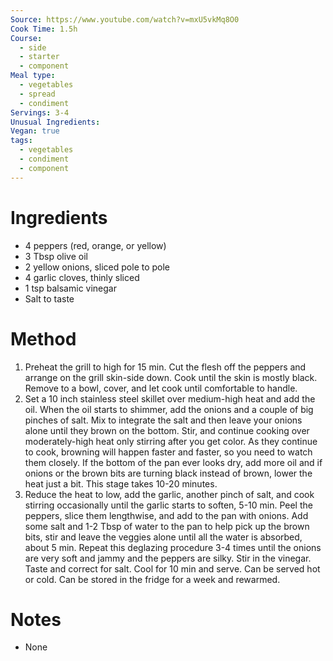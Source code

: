 ```yaml
---
Source: https://www.youtube.com/watch?v=mxU5vkMq8O0
Cook Time: 1.5h
Course:
  - side
  - starter
  - component
Meal type:
  - vegetables
  - spread
  - condiment
Servings: 3-4
Unusual Ingredients: 
Vegan: true
tags:
  - vegetables
  - condiment
  - component
---
```

# Ingredients

- 4 peppers (red, orange, or yellow)
- 3 Tbsp olive oil
- 2 yellow onions, sliced pole to pole
- 4 garlic cloves, thinly sliced
- 1 tsp balsamic vinegar
- Salt to taste

# Method

1. Preheat the grill to high for 15 min.  Cut the flesh off the peppers and arrange on the grill skin-side down.  Cook until the skin is mostly black.  Remove to a bowl, cover, and let cook until comfortable to handle.
2. Set a 10 inch stainless steel skillet over medium-high heat and add the oil.  When the oil starts to shimmer, add the onions and a couple of big pinches of salt.  Mix to integrate the salt and then leave your onions alone until they brown on the bottom.  Stir, and continue cooking over moderately-high heat only stirring after you get color.  As they continue to cook, browning will happen faster and faster, so you need to watch them closely.  If the bottom of the pan ever looks dry, add more oil and if onions or the brown bits are turning black instead of brown, lower the heat just a bit.  This stage takes 10-20 minutes.
3. Reduce the heat to low, add the garlic, another pinch of salt, and cook stirring occasionally until the garlic starts to soften, 5-10 min.  Peel the peppers, slice them lengthwise, and add to the pan with onions.  Add some salt and 1-2 Tbsp of water to the pan to help pick up the brown bits, stir and leave the veggies alone until all the water is absorbed, about 5 min.  Repeat this deglazing procedure 3-4 times until the onions are very soft and jammy and the peppers are silky.  Stir in the vinegar.  Taste and correct for salt.  Cool for 10 min and serve.  Can be served hot or cold.  Can be stored in the fridge for a week and rewarmed.  

# Notes

- None